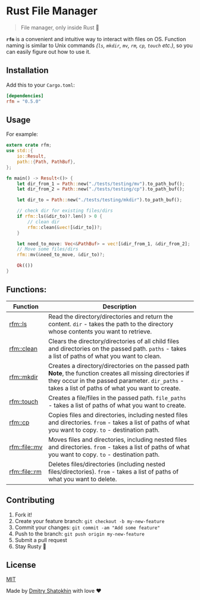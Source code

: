 # **R**ust **F**ile **M**anager

> File manager, only inside Rust 🦀

**`rfm`** is a convenient and intuitive way to interact with files on OS. Function naming is similar to Unix commands _(`ls`, `mkdir`, `mv`, `rm`, `cp`, `touch` etc.)_, so you can easily figure out how to use it.

## Installation

Add this to your `Cargo.toml`:

```toml
[dependencies]
rfm = "0.5.0"
```

## Usage

For example:

```rust
extern crate rfm;
use std::{
    io::Result,
    path::{Path, PathBuf},
};

fn main() -> Result<()> {
    let dir_from_1 = Path::new("./tests/testing/mv").to_path_buf();
    let dir_from_2 = Path::new("./tests/testing/cp").to_path_buf();

    let dir_to = Path::new("./tests/testing/mkdir").to_path_buf();

    // check dir for existing files/dirs
    if rfm::ls(&dir_to)?.len() > 0 {
        // clean dir
        rfm::clean(&vec![&dir_to])?;
    }

    let need_to_move: Vec<&PathBuf> = vec![&dir_from_1, &dir_from_2];
    // Move some files/dirs
    rfm::mv(&need_to_move, &dir_to)?;

    Ok(())
}
```

## Functions:

| Function | Description |
| ----------------- | ----------------------------------------------------------------------------------------------------- |
| [rfm::ls]() | Read the directory/directories and return the content. `dir` - takes the path to the directory whose contents you want to retrieve. |
| [rfm::clean]() |  Clears the directory/directories of all child files and directories on the passed path. `paths` - takes a list of paths of what you want to clean. |
| [rfm::mkdir]() | Creates a directory/directories on the passed path **Note**, the function creates all missing directories if they occur in the passed parameter. `dir_paths` - takes a list of paths of what you want to create. |
| [rfm::touch]() | Creates a file/files in the passed path. `file_paths` - takes a list of paths of what you want to create. |
| [rfm::cp]() | Copies files and directories, including nested files and directories. `from` - takes a list of paths of what you want to copy. `to` - destination path. |
| [rfm::file::mv]() | Moves files and directories, including nested files and directories. `from` - takes a list of paths of what you want to copy. `to` - destination path. |
| [rfm::file::rm]() | Deletes files/directories (including nested files/directories). `from` - takes a list of paths of what you want to delete. |

## Contributing

1. Fork it!
2. Create your feature branch: `git checkout -b my-new-feature`
3. Commit your changes: `git commit -am "Add some feature"`
4. Push to the branch: `git push origin my-new-feature`
5. Submit a pull request
6. Stay Rusty 🦀

## License

[MIT](LICENSE)

Made by [Dmitry Shatokhin](https://github.com/dmtrshat) with love ❤️

